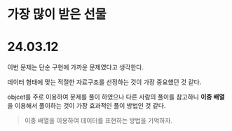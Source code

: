 # 가장 많이 받은 선물

# 24.03.12
이번 문제는 단순 구현에 가까운 문제였다고 생각한다.

데이터 형태에 맞는 적절한 자료구조를 선정하는 것이 가장 중요했던 것 같다.

objcet를 주로 이용하여 문제를 풀이 하였으나 다른 사람의 풀이를 참고하니 **이중 배열**을 이용해서 풀이하는 것이 가장 효과적인 풀이 방법인 것 같다.

> 이중 배열을 이용하여 데이터를 표현하는 방법을 기억하자.
